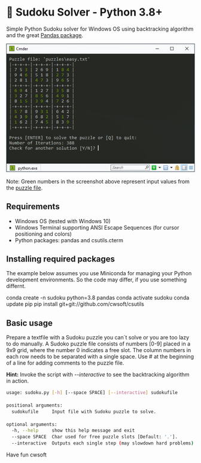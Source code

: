 # 👀 Sudoku Solver - Python 3.8+
Simple Python Sudoku solver for Windows OS using backtracking algorithm and the great [Pandas package](https://pandas.pydata.org/docs/).

![Screenshot](./img/screenshot.png)

Note: Green numbers in the screenshot above represent input values from the [puzzle file](./puzzles/easy.txt).

## Requirements
- Windows OS (tested with Windows 10)
- Windows Terminal supporting ANSI Escape Sequences (for cursor positioning and colors)
- Python packages: pandas and csutils.cterm

## Installing required packages
The example below assumes you use Miniconda for managing your Python development environments. So the code may differ, if you use something differnt.

conda create -n sudoku python=3.8 pandas
conda activate sudoku
conda update pip
pip install git+git://github.com/cwsoft/csutils

## Basic usage
Prepare a textfile with a Sudoku puzzle you can´t solve or you are too lazy to do manually. A Sudoko puzzle file consists of numbers [0-9] placed in a 9x9 grid, where the number 0 indicates a free slot. The column numbers in each row needs to be  separated with a single space. Use # at the beginning of a line for adding comments to the puzzle file.

**Hint:** Invoke the script with *--interactive* to see the backtracking algorithm in action.

```bash
usage: sudoku.py [-h] [--space SPACE] [--interactive] sudokufile

positional arguments:
  sudokufile     Input file with Sudoku puzzle to solve.

optional arguments:
  -h, --help     show this help message and exit
  --space SPACE  Char used for free puzzle slots [Default: '.'].
  --interactive  Outputs each single step (may slowdown hard problems).
```

Have fun 
cwsoft